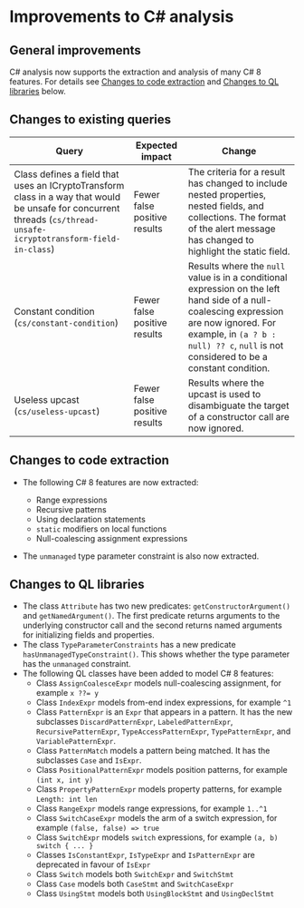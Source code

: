 # Improvements to C# analysis

## General improvements

C# analysis now supports the extraction and analysis of many C# 8 features. For details see [Changes to code extraction](#changes-to-code-extraction) and [Changes to QL libraries](#changes-to-ql-libraries) below.

## Changes to existing queries

| **Query**                    | **Expected impact**    | **Change**                        |
|------------------------------|------------------------|-----------------------------------|
| Class defines a field that uses an ICryptoTransform class in a way that would be unsafe for concurrent threads (`cs/thread-unsafe-icryptotransform-field-in-class`) | Fewer false positive results | The criteria for a result has changed to include nested properties, nested fields, and collections. The format of the alert message has changed to highlight the static field. |
| Constant condition (`cs/constant-condition`) | Fewer false positive results | Results where the `null` value is in a conditional expression on the left hand side of a null-coalescing expression are now ignored. For example, in `(a ? b : null) ?? c`, `null` is not considered to be a constant condition. |
| Useless upcast (`cs/useless-upcast`) | Fewer false positive results | Results where the upcast is used to disambiguate the target of a constructor call are now ignored. |

## Changes to code extraction

* The following C# 8 features are now extracted:
    - Range expressions
    - Recursive patterns
    - Using declaration statements
    - `static` modifiers on local functions
    - Null-coalescing assignment expressions

* The `unmanaged` type parameter constraint is also now extracted.

## Changes to QL libraries

* The class `Attribute` has two new predicates: `getConstructorArgument()` and `getNamedArgument()`. The first predicate returns arguments to the underlying constructor call and the second returns named arguments for initializing fields and properties.
* The class `TypeParameterConstraints` has a new predicate `hasUnmanagedTypeConstraint()`. This shows whether the type parameter has the `unmanaged` constraint.
* The following QL classes have been added to model C# 8 features:
    - Class `AssignCoalesceExpr` models null-coalescing assignment, for example `x ??= y`
    - Class `IndexExpr` models from-end index expressions, for example `^1`
    - Class `PatternExpr` is an `Expr` that appears in a pattern. It has the new subclasses `DiscardPatternExpr`, `LabeledPatternExpr`, `RecursivePatternExpr`, `TypeAccessPatternExpr`, `TypePatternExpr`, and `VariablePatternExpr`.
    - Class `PatternMatch` models a pattern being matched. It has the subclasses `Case` and `IsExpr`.
    - Class `PositionalPatternExpr` models position patterns, for example `(int x, int y)`
    - Class `PropertyPatternExpr` models property patterns, for example `Length: int len`
    - Class `RangeExpr` models range expressions, for example `1..^1`
    - Class `SwitchCaseExpr` models the arm of a switch expression, for example `(false, false) => true`
    - Class `SwitchExpr` models `switch` expressions, for example `(a, b) switch { ... }`
    - Classes `IsConstantExpr`, `IsTypeExpr` and `IsPatternExpr` are deprecated in favour of `IsExpr`
    - Class `Switch` models both `SwitchExpr` and `SwitchStmt`
    - Class `Case` models both `CaseStmt` and `SwitchCaseExpr`
    - Class `UsingStmt` models both `UsingBlockStmt` and `UsingDeclStmt`

